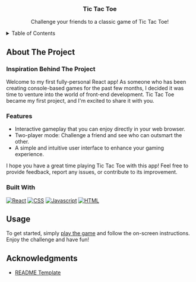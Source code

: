 <div align="center">

<h3 align="center">Tic Tac Toe</h3>

  <p align="center">
    Challenge your friends to a classic game of Tic Tac Toe!
    <br />
  </p>
</div>


<!-- TABLE OF CONTENTS -->
<details>
  <summary>Table of Contents</summary>
  <ol>
    <li>
      <a href="#about-the-project">About The Project</a>
      <ul>
        <li><a href="#inspiration-behind-the-project">Inspiration Behind The Project</a></li>
        <li><a href="#features">Features</a></li>
        <li><a href="#built-with">Built With</a></li>
      </ul>
    </li>
    <li><a href="#usage">Usage</a></li>
    <li><a href="#acknowledgments">Acknowledgments</a></li>
  </ol>
</details>


<!-- ABOUT THE PROJECT -->
## About The Project

### Inspiration Behind The Project

Welcome to my first fully-personal React app! As someone who has been creating console-based games for the past few months, I decided it was time to venture into the world of front-end development. Tic Tac Toe became my first project, and I'm excited to share it with you.


### Features

- Interactive gameplay that you can enjoy directly in your web browser.
- Two-player mode: Challenge a friend and see who can outsmart the other.
- A simple and intuitive user interface to enhance your gaming experience.

I hope you have a great time playing Tic Tac Toe with this app! Feel free to provide feedback, report any issues, or contribute to its improvement.
 

### Built With

[![React][React.com]][React-url]
[![CSS][CSS.com]][CSS-url]
[![Javascript][Javascript.com]][Javascript-url]
[![HTML][HTML.com]][HTML-url]


<!-- USAGE EXAMPLES -->
## Usage

To get started, simply [play the game](http://claraz4.github.io/Tic-Tac-Toe) and follow the on-screen instructions. Enjoy the challenge and have fun!


<!-- ACKNOWLEDGMENTS -->
## Acknowledgments

* [README Template](https://github.com/othneildrew/Best-README-Template)

 

<!-- MARKDOWN LINKS & IMAGES -->
<!-- https://www.markdownguide.org/basic-syntax/#reference-style-links -->
[React.com]: https://shields.io/badge/react-black?logo=react&style=for-the-badge
[React-url]: https://react.dev/

[HTML.com]: https://img.shields.io/badge/HTML-239120?style=for-the-badge&logo=html5&logoColor=white
[HTML-url]: https://developer.mozilla.org/en-US/docs/Web/HTML

[CSS.com]: https://img.shields.io/badge/CSS-239120?&style=for-the-badge&logo=css3&logoColor=white
[CSS-url]: https://developer.mozilla.org/en-US/docs/Web/CSS

[Javascript.com]: https://img.shields.io/badge/JavaScript-F7DF1E?style=for-the-badge&logo=javascript&logoColor=black
[Javascript-url]: https://www.javascript.com/